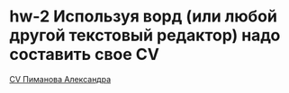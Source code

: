 # hw-2 Используя ворд (или любой другой текстовый редактор) надо составить свое CV

  [CV Пиманова Александра](https://github.com/pimanovaab/hw-2/blob/master/CV%D0%9F%D0%B8%D0%BC%D0%B0%D0%BD%D0%BE%D0%B2%D0%B0.pdf)
